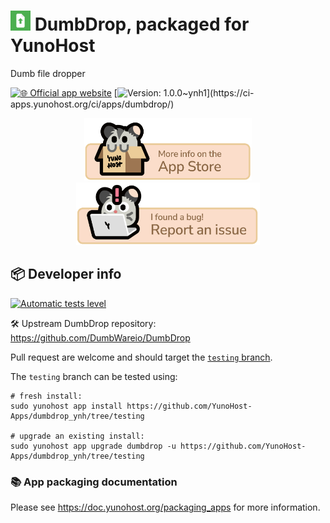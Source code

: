 <!--
N.B.: This README was automatically generated by <https://github.com/YunoHost/apps_tools/blob/main/readme_generator>
It shall NOT be edited by hand.
-->

<h1>
  <img src="https://raw.githubusercontent.com/YunoHost/apps/main/logos/dumbdrop.png" width="32px" alt="Logo of DumbDrop">
  DumbDrop, packaged for YunoHost
</h1>

Dumb file dropper

[![🌐 Official app website](https://img.shields.io/badge/Official_app_website-darkgreen?style=for-the-badge)](https://www.dumbware.io/)
[![Version: 1.0.0~ynh1](https://img.shields.io/badge/Version-1.0.0~ynh1-rgba(0,150,0,1)?style=for-the-badge)](https://ci-apps.yunohost.org/ci/apps/dumbdrop/)

<div align="center">
<a href="https://apps.yunohost.org/app/dumbdrop"><img height="100px" src="https://github.com/YunoHost/yunohost-artwork/raw/refs/heads/main/badges/neopossum-badges/badge_more_info_on_the_appstore.svg"/></a>
<a href="https://github.com/YunoHost-Apps/dumbdrop_ynh/issues"><img height="100px" src="https://github.com/YunoHost/yunohost-artwork/raw/refs/heads/main/badges/neopossum-badges/badge_report_an_issue.svg"/></a>
</div>

## 📦 Developer info

[![Automatic tests level](https://apps.yunohost.org/badge/cilevel/dumbdrop)](https://ci-apps.yunohost.org/ci/apps/dumbdrop/)

🛠️ Upstream DumbDrop repository: <https://github.com/DumbWareio/DumbDrop>

Pull request are welcome and should target the [`testing` branch](https://github.com/YunoHost-Apps/dumbdrop_ynh/tree/testing).

The `testing` branch can be tested using:
```
# fresh install:
sudo yunohost app install https://github.com/YunoHost-Apps/dumbdrop_ynh/tree/testing

# upgrade an existing install:
sudo yunohost app upgrade dumbdrop -u https://github.com/YunoHost-Apps/dumbdrop_ynh/tree/testing
```

### 📚 App packaging documentation

Please see <https://doc.yunohost.org/packaging_apps> for more information.